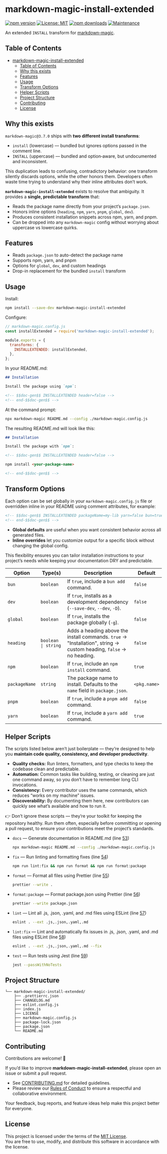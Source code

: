 # markdown-magic-install-extended

[![npm version](https://img.shields.io/npm/v/markdown-magic-install-extended.svg)](https://www.npmjs.com/package/markdown-magic-install-extended) [![License: MIT](https://img.shields.io/badge/License-MIT-yellow.svg)](LICENSE) [![npm downloads](https://img.shields.io/npm/dm/markdown-magic-install-extended.svg)](https://www.npmjs.com/package/markdown-magic-install-extended) [![Maintenance](https://img.shields.io/badge/Maintained%3F-yes-green.svg)](https://GitHub.com/<your-username>/markdown-magic-install-extended/graphs/commit-activity)

An extended `INSTALL` transform for [markdown-magic](https://www.npmjs.com/package/markdown-magic).

## Table of Contents

<!-- doc-gen TOC -->
- [markdown-magic-install-extended](#markdown-magic-install-extended)
  - [Table of Contents](#table-of-contents)
  - [Why this exists](#why-this-exists)
  - [Features](#features)
  - [Usage](#usage)
  - [Transform Options](#transform-options)
  - [Helper Scripts](#helper-scripts)
  - [Project Structure](#project-structure)
  - [Contributing](#contributing)
  - [License](#license)
<!-- end-doc-gen -->
## Why this exists

`markdown-magic@3.7.0` ships with **two different install transforms**:

- `install` (lowercase) — bundled but ignores options passed in the comment line.
- `INSTALL` (uppercase) — bundled and option‑aware, but undocumented and inconsistent.

This duplication leads to confusing, contradictory behavior: one transform silently discards options, while the other honors them. Developers often waste time trying to understand why their inline attributes don’t work.

**`markdown-magic-install-extended`** exists to resolve that ambiguity. It provides a **single, predictable transform** that:

- Reads the package name directly from your project’s `package.json`.
- Honors inline options (`heading`, `npm`, `yarn`, `pnpm`, `global`, `dev`).
- Produces consistent installation snippets across npm, yarn, and pnpm.
- Can be dropped into any `markdown-magic` config without worrying about uppercase vs lowercase quirks.

## Features

- Reads `package.json` to auto-detect the package name
- Supports npm, yarn, and pnpm
- Options for `global`, `dev`, and custom headings
- Drop-in replacement for the bundled `install` transform

## Usage

Install:

```bash
npm install --save-dev markdown-magic-install-extended
```

Configure:

```js
// markdown-magic.config.js
const installExtended = require('markdown-magic-install-extended');

module.exports = {
  transforms: {
    INSTALLEXTENDED: installExtended,
  },
};
```

In your README.md:

```md
## Installation

Install the package using `npm`:

<!-- $$doc-gen$$ INSTALLEXTENDED header=false -->
<!-- end-$$doc-gen$$ -->
```

At the command prompt:

```bash
npx markdown-magic README.md --config ./markdown-magic.config.js
```

The resulting README.md will look like this:

```md
## Installation

Install the package with `npm`:

<!-- $$doc-gen$$ INSTALLEXTENDED header=false -->

npm install <your-package-name>

<!-- end-$$doc-gen$$ -->
```

## Transform Options

Each option can be set globally in your `markdown-magic.config.js` file or overridden inline in your README using comment attributes, for example:

```md
<!-- $$doc-gen$$ INSTALLEXTENDED packageName=my-lib yarn=false bun=true heading="Getting Started" -->
<!-- end-$$doc-gen$$ -->
```

- **Global defaults** are useful when you want consistent behavior across all generated files.
- **Inline overrides** let you customize output for a specific block without changing the global config.

This flexibility ensures you can tailor installation instructions to your project’s needs while keeping your documentation DRY and predictable.

| Option        | Type(s)             | Description                                                                                                        | Default      |
| ------------- | ------------------- | ------------------------------------------------------------------------------------------------------------------ | ------------ |
| `bun`         | `boolean`           | If `true`, include a `bun add` command.                                                                            | `false`      |
| `dev`         | `boolean`           | If `true`, installs as a development dependency (`--save-dev`, `--dev`, `-D`).                                     | `false`      |
| `global`      | `boolean`           | If `true`, installs the package globally (`-g`).                                                                   | `false`      |
| `heading`     | `boolean \| string` | Adds a heading above the install commands. `true` → "Installation", string → custom heading, `false` → no heading. | `false`      |
| `npm`         | `boolean`           | If `true`, include an `npm install` command.                                                                       | `true`       |
| `packageName` | `string`            | The package name to install. Defaults to the `name` field in `package.json`.                                       | `<pkg.name>` |
| `pnpm`        | `boolean`           | If `true`, include a `pnpm add` command.                                                                           | `false`      |
| `yarn`        | `boolean`           | If `true`, include a `yarn add` command.                                                                           | `true`       |

## Helper Scripts

The scripts listed below aren’t just boilerplate — they’re designed to help you **maintain code quality, consistency, and developer productivity**.

- **Quality checks:** Run linters, formatters, and type checks to keep the codebase clean and predictable.
- **Automation:** Common tasks like building, testing, or cleaning are just one command away, so you don’t have to remember long CLI invocations.
- **Consistency:** Every contributor uses the same commands, which reduces “works on my machine” issues.
- **Discoverability:** By documenting them here, new contributors can quickly see what’s available and how to run it.

👉 Don’t ignore these scripts — they’re your toolkit for keeping the repository healthy. Run them often, especially before committing or opening a pull request, to ensure your contributions meet the project’s standards.

<!-- doc-gen SCRIPTS format=list -->
- `docs` — Generate documentation in README.md (line [53](./package.json#L53))

  ```bash
  npx markdown-magic README.md --config ./markdown-magic.config.js
  ```

- `fix` — Run linting and formatting fixes (line [54](./package.json#L54))

  ```bash
  npm run lint:fix && npm run format && npm run format:package
  ```

- `format` — Format all files using Prettier (line [55](./package.json#L55))

  ```bash
  prettier --write .
  ```

- `format:package` — Format package.json using Prettier (line [56](./package.json#L56))

  ```bash
  prettier --write package.json
  ```

- `lint` — Lint all .js, .json, .yaml, and .md files using ESLint (line [57](./package.json#L57))

  ```bash
  eslint . --ext .js,.json,.yaml,.md
  ```

- `lint:fix` — Lint and automatically fix issues in .js, .json, .yaml, and .md files using ESLint (line [58](./package.json#L58))

  ```bash
  eslint . --ext .js,.json,.yaml,.md --fix
  ```

- `test` — Run tests using Jest (line [59](./package.json#L59))

  ```bash
  jest --passWithNoTests
  ```
<!-- end-doc-gen -->

## Project Structure

<!-- doc-gen fileTree -->
```
└── markdown-magic-install-extended/
    ├── .prettierrc.json
    ├── CHANGELOG.md
    ├── eslint.config.js
    ├── index.js
    ├── LICENSE
    ├── markdown-magic.config.js
    ├── package-lock.json
    ├── package.json
    └── README.md
```
<!-- end-doc-gen -->

## Contributing

Contributions are welcome! 🎉  

If you’d like to improve **markdown-magic-install-extended**, please open an issue or submit a pull request.  

- See [CONTRIBUTING.md](CONTRIBUTING.md) for detailed guidelines.  
- Please review our [Rules of Conduct](RULES_OF_CONDUCT.md) to ensure a respectful and collaborative environment.  

Your feedback, bug reports, and feature ideas help make this project better for everyone.

## License

This project is licensed under the terms of the [MIT License](LICENSE).  
You are free to use, modify, and distribute this software in accordance with the license.

